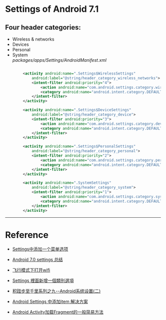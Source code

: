 # Settings of Android 7.1

## Four header categories:
* Wireless & networks
* Devices
* Personal 
* System  
_packages/apps/Settings/AndroidManifest.xml_
```xml

        <activity android:name=".Settings$WirelessSettings"
            android:label="@string/header_category_wireless_networks">
            <intent-filter android:priority="4">
                <action android:name="com.android.settings.category.wireless" />
                <category android:name="android.intent.category.DEFAULT" />
            </intent-filter>
        </activity>

        <activity android:name=".Settings$DeviceSettings"
            android:label="@string/header_category_device">
            <intent-filter android:priority="3">
                <action android:name="com.android.settings.category.device" />
                <category android:name="android.intent.category.DEFAULT" />
            </intent-filter>
        </activity>

        <activity android:name=".Settings$PersonalSettings"
            android:label="@string/header_category_personal">
            <intent-filter android:priority="2">
                <action android:name="com.android.settings.category.personal" />
                <category android:name="android.intent.category.DEFAULT" />
            </intent-filter>
        </activity>

        <activity android:name=".SystemSettings"
            android:label="@string/header_category_system">
            <intent-filter android:priority="1">
                <action android:name="com.android.settings.category.system" />
                <category android:name="android.intent.category.DEFAULT" />
            </intent-filter>
        </activity>


```
-------------------------------


Reference
=========

* [Settings中添加一个菜单选项](https://blog.csdn.net/qq_25804863/article/details/50229461)


* [Android 7.0 settings 总结](https://blog.csdn.net/w690333243/article/details/58603571)

* [飞行模式下打开wifi](https://blog.csdn.net/lfx_xianxian/article/details/50847455)

* [Settings 裡面新增一個類別選項](http://mf99coding.logdown.com/posts/175706-how-to-add-an-option-in-the-settings-page-along-with-a-switch)


* [积跬步至千里系列之九--Android系统设置(二)](https://blog.csdn.net/sdjzyuxinburen/article/details/50652003)

* [Android Settings 中添加item 解决方案](https://www.jianshu.com/p/5318da3aced4)

* [Android Activity加载Fragment的一般简易方法](https://blog.csdn.net/zhangphil/article/details/49942519)



